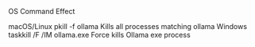 OS	Command	Effect

macOS/Linux	pkill -f ollama	Kills all processes matching ollama
Windows	taskkill /F /IM ollama.exe	Force kills Ollama exe process
